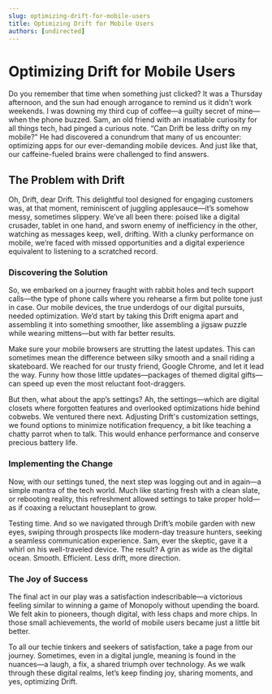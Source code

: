 ```yaml
---
slug: optimizing-drift-for-mobile-users
title: Optimizing Drift for Mobile Users
authors: [undirected]
---
```


# Optimizing Drift for Mobile Users

Do you remember that time when something just clicked? It was a Thursday afternoon, and the sun had enough arrogance to remind us it didn’t work weekends. I was downing my third cup of coffee—a guilty secret of mine—when the phone buzzed. Sam, an old friend with an insatiable curiosity for all things tech, had pinged a curious note. “Can Drift be less drifty on my mobile?” He had discovered a conundrum that many of us encounter: optimizing apps for our ever-demanding mobile devices. And just like that, our caffeine-fueled brains were challenged to find answers.

## The Problem with Drift

Oh, Drift, dear Drift. This delightful tool designed for engaging customers was, at that moment, reminiscent of juggling applesauce—it’s somehow messy, sometimes slippery. We’ve all been there: poised like a digital crusader, tablet in one hand, and sworn enemy of inefficiency in the other, watching as messages keep, well, drifting. With a clunky performance on mobile, we’re faced with missed opportunities and a digital experience equivalent to listening to a scratched record.

### Discovering the Solution

So, we embarked on a journey fraught with rabbit holes and tech support calls—the type of phone calls where you rehearse a firm but polite tone just in case. Our mobile devices, the true underdogs of our digital pursuits, needed optimization. We’d start by taking this Drift enigma apart and assembling it into something smoother, like assembling a jigsaw puzzle while wearing mittens—but with far better results.

Make sure your mobile browsers are strutting the latest updates. This can sometimes mean the difference between silky smooth and a snail riding a skateboard. We reached for our trusty friend, Google Chrome, and let it lead the way. Funny how those little updates—packages of themed digital gifts—can speed up even the most reluctant foot-draggers.

But then, what about the app’s settings? Ah, the settings—which are digital closets where forgotten features and overlooked optimizations hide behind cobwebs. We ventured there next. Adjusting Drift's customization settings, we found options to minimize notification frequency, a bit like teaching a chatty parrot when to talk. This would enhance performance and conserve precious battery life.

### Implementing the Change

Now, with our settings tuned, the next step was logging out and in again—a simple mantra of the tech world. Much like starting fresh with a clean slate, or rebooting reality, this refreshment allowed settings to take proper hold—as if coaxing a reluctant houseplant to grow.

Testing time. And so we navigated through Drift’s mobile garden with new eyes, swiping through prospects like modern-day treasure hunters, seeking a seamless communication experience. Sam, ever the skeptic, gave it a whirl on his well-traveled device. The result? A grin as wide as the digital ocean. Smooth. Efficient. Less drift, more direction.

### The Joy of Success

The final act in our play was a satisfaction indescribable—a victorious feeling similar to winning a game of Monopoly without upending the board. We felt akin to pioneers, though digital, with less chaps and more chips. In those small achievements, the world of mobile users became just a little bit better.

To all our techie tinkers and seekers of satisfaction, take a page from our journey. Sometimes, even in a digital jungle, meaning is found in the nuances—a laugh, a fix, a shared triumph over technology. As we walk through these digital realms, let’s keep finding joy, sharing moments, and yes, optimizing Drift.